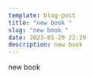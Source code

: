 ```yaml
---
template: blog-post
title: "new book "
slug: "new book "
date: 2023-01-20 22:39
description: new book
---
```

new book